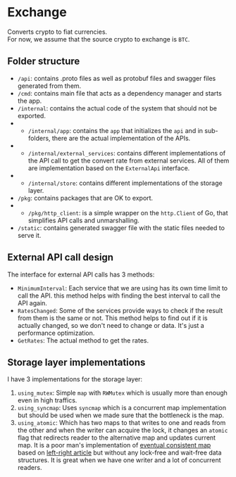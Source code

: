 # Exchange

Converts crypto to fiat currencies.  
For now, we assume that the source crypto to exchange is `BTC`.

## Folder structure

- `/api`: contains .proto files as well as protobuf files and swagger files generated from them.
- `/cmd`: contains main file that acts as a dependency manager and starts the app.
- `/internal`: contains the actual code of the system that should not be exported.
- - `/internal/app`: contains the `app` that initializes the `api` and in sub-folders, there are the actual
implementation of the APIs.
- - `/internal/external_services`: contains different implementations of the API call to get the convert rate
from external services. All of them are implementation based on the `ExternalApi` interface.
- - `/internal/store`: contains different implementations of the storage layer.
- `/pkg`: contains packages that are OK to export.
- - `/pkg/http_client`: is a simple wrapper on the `http.Client` of Go, that simplifies API calls and unmarshalling.
- `/static`: contains generated swagger file with the static files needed to serve it.

## External API call design

The interface for external API calls has 3 methods:
- `MinimumInterval`: Each service that we are using has its own time limit to call the API. this method helps with
finding the best interval to call the API again.
- `RatesChanged`: Some of the services provide ways to check if the result from them is the same or not. This method
helps to find out if it is actually changed, so we don't need to change or data. It's just a performance optimization.
- `GetRates`: The actual method to get the rates.

## Storage layer implementations

I have 3 implementations for the storage layer:
1. `using_mutex`: Simple `map` with `RWMutex` which is usually more than enough even in high traffics.
2. `using_syncmap`: Uses `syncmap` which is a concurrent map implementation but should be used when we made sure
that the bottleneck is the map.
3. `using_atomic`: Which has two maps to that writes to one and reads from the other and when the writer can acquire the
lock, it changes an `atomic` flag that redirects reader to the alternative map and updates current map. It is a poor
man's implementation of [eventual consistent map](https://github.com/jonhoo/evmap) based on
[left-right article](https://hal.archives-ouvertes.fr/hal-01207881/document) but without any lock-free and wait-free
data structures. It is great when we have one writer and a lot of concurrent readers.
